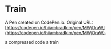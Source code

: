 # Train

A Pen created on CodePen.io. Original URL: [https://codepen.io/hiiambradkim/pen/MWjOraW](https://codepen.io/hiiambradkim/pen/MWjOraW).

a compressed code a train
